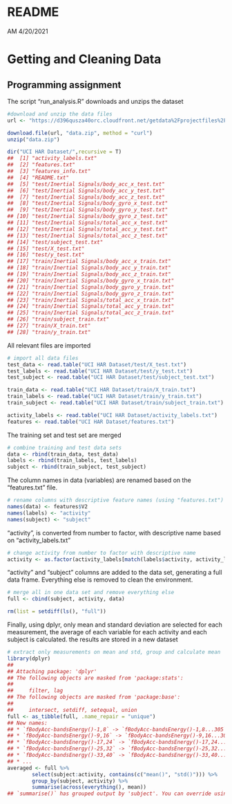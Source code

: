 README
================
AM
4/20/2021

<!-- README.md is generated from README.Rmd. Please edit that file -->

# Getting and Cleaning Data

## Programming assignment

The script “run\_analysis.R” downloads and unzips the dataset

``` r
#download and unzip the data files
url <- "https://d396qusza40orc.cloudfront.net/getdata%2Fprojectfiles%2FUCI%20HAR%20Dataset.zip"

download.file(url, "data.zip", method = "curl")
unzip("data.zip")

dir("UCI HAR Dataset/",recursive = T)
##  [1] "activity_labels.txt"                         
##  [2] "features.txt"                                
##  [3] "features_info.txt"                           
##  [4] "README.txt"                                  
##  [5] "test/Inertial Signals/body_acc_x_test.txt"   
##  [6] "test/Inertial Signals/body_acc_y_test.txt"   
##  [7] "test/Inertial Signals/body_acc_z_test.txt"   
##  [8] "test/Inertial Signals/body_gyro_x_test.txt"  
##  [9] "test/Inertial Signals/body_gyro_y_test.txt"  
## [10] "test/Inertial Signals/body_gyro_z_test.txt"  
## [11] "test/Inertial Signals/total_acc_x_test.txt"  
## [12] "test/Inertial Signals/total_acc_y_test.txt"  
## [13] "test/Inertial Signals/total_acc_z_test.txt"  
## [14] "test/subject_test.txt"                       
## [15] "test/X_test.txt"                             
## [16] "test/y_test.txt"                             
## [17] "train/Inertial Signals/body_acc_x_train.txt" 
## [18] "train/Inertial Signals/body_acc_y_train.txt" 
## [19] "train/Inertial Signals/body_acc_z_train.txt" 
## [20] "train/Inertial Signals/body_gyro_x_train.txt"
## [21] "train/Inertial Signals/body_gyro_y_train.txt"
## [22] "train/Inertial Signals/body_gyro_z_train.txt"
## [23] "train/Inertial Signals/total_acc_x_train.txt"
## [24] "train/Inertial Signals/total_acc_y_train.txt"
## [25] "train/Inertial Signals/total_acc_z_train.txt"
## [26] "train/subject_train.txt"                     
## [27] "train/X_train.txt"                           
## [28] "train/y_train.txt"
```

All relevant files are imported

``` r
# import all data files
test_data <- read.table("UCI HAR Dataset/test/X_test.txt")
test_labels <- read.table("UCI HAR Dataset/test/y_test.txt")
test_subject <- read.table("UCI HAR Dataset/test/subject_test.txt")

train_data <- read.table("UCI HAR Dataset/train/X_train.txt")
train_labels <- read.table("UCI HAR Dataset/train/y_train.txt")
train_subject <- read.table("UCI HAR Dataset/train/subject_train.txt")

activity_labels <- read.table("UCI HAR Dataset/activity_labels.txt")
features <- read.table("UCI HAR Dataset/features.txt")
```

The training set and test set are merged

``` r
# combine training and test data sets
data <- rbind(train_data, test_data)
labels <- rbind(train_labels, test_labels)
subject <- rbind(train_subject, test_subject)
```

The column names in data (variables) are renamed based on the
“features.txt” file.

``` r
# rename columns with descriptive feature names (using "features.txt")
names(data) <- features$V2
names(labels) <- "activity"
names(subject) <- "subject"
```

“activity”, is converted from number to factor, with descriptive name
based on “activity\_labels.txt”

``` r
# change activity from number to factor with descriptive name
activity <- as.factor(activity_labels[match(labels$activity, activity_labels$V1),2])
```

“activity” and “subject” columns are added to the data set, generating a
full data frame. Everything else is removed to clean the environment.

``` r
# merge all in one data set and remove everything else
full <- cbind(subject, activity, data)

rm(list = setdiff(ls(), "full"))
```

Finally, using dplyr, only mean and standard deviation are selected for
each measurement, the average of each variable for each activity and
each subject is calculated. the results are stored in a new dataset

``` r
# extract only measurements on mean and std, group and calculate mean
library(dplyr)
## 
## Attaching package: 'dplyr'
## The following objects are masked from 'package:stats':
## 
##     filter, lag
## The following objects are masked from 'package:base':
## 
##     intersect, setdiff, setequal, union
full <- as_tibble(full, .name_repair = "unique")
## New names:
## * `fBodyAcc-bandsEnergy()-1,8` -> `fBodyAcc-bandsEnergy()-1,8...305`
## * `fBodyAcc-bandsEnergy()-9,16` -> `fBodyAcc-bandsEnergy()-9,16...306`
## * `fBodyAcc-bandsEnergy()-17,24` -> `fBodyAcc-bandsEnergy()-17,24...307`
## * `fBodyAcc-bandsEnergy()-25,32` -> `fBodyAcc-bandsEnergy()-25,32...308`
## * `fBodyAcc-bandsEnergy()-33,40` -> `fBodyAcc-bandsEnergy()-33,40...309`
## * ...
averaged <- full %>%
        select(subject:activity, contains(c("mean()", "std()"))) %>%
        group_by(subject, activity) %>%
        summarise(across(everything(), mean))
## `summarise()` has grouped output by 'subject'. You can override using the `.groups` argument.
```
